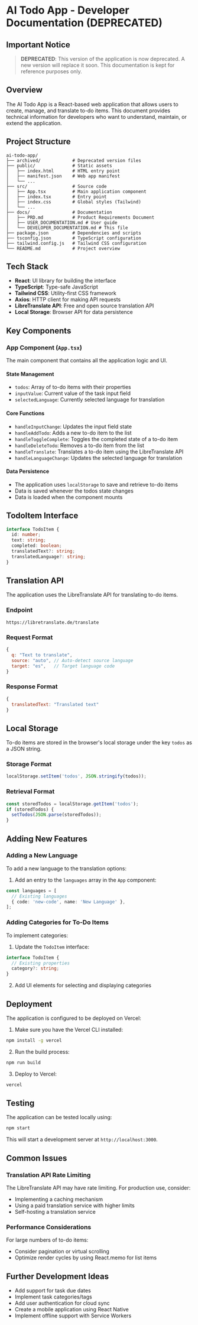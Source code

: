 # AI Todo App - Developer Documentation (DEPRECATED)

## Important Notice

> **DEPRECATED**: This version of the application is now deprecated. A new version will replace it soon. This documentation is kept for reference purposes only.

## Overview

The AI Todo App is a React-based web application that allows users to create, manage, and translate to-do items. This document provides technical information for developers who want to understand, maintain, or extend the application.

## Project Structure

```
ai-todo-app/
├── archived/            # Deprecated version files
├── public/              # Static assets
│   ├── index.html       # HTML entry point
│   ├── manifest.json    # Web app manifest
│   └── ...
├── src/                 # Source code
│   ├── App.tsx          # Main application component
│   ├── index.tsx        # Entry point
│   ├── index.css        # Global styles (Tailwind)
│   └── ...
├── docs/                # Documentation
│   ├── PRD.md           # Product Requirements Document
│   ├── USER_DOCUMENTATION.md # User guide
│   └── DEVELOPER_DOCUMENTATION.md # This file
├── package.json         # Dependencies and scripts
├── tsconfig.json        # TypeScript configuration
├── tailwind.config.js   # Tailwind CSS configuration
└── README.md            # Project overview
```

## Tech Stack

- **React**: UI library for building the interface
- **TypeScript**: Type-safe JavaScript
- **Tailwind CSS**: Utility-first CSS framework
- **Axios**: HTTP client for making API requests
- **LibreTranslate API**: Free and open source translation API
- **Local Storage**: Browser API for data persistence

## Key Components

### App Component (`App.tsx`)

The main component that contains all the application logic and UI.

#### State Management
- `todos`: Array of to-do items with their properties
- `inputValue`: Current value of the task input field
- `selectedLanguage`: Currently selected language for translation

#### Core Functions
- `handleInputChange`: Updates the input field state
- `handleAddTodo`: Adds a new to-do item to the list
- `handleToggleComplete`: Toggles the completed state of a to-do item
- `handleDeleteTodo`: Removes a to-do item from the list
- `handleTranslate`: Translates a to-do item using the LibreTranslate API
- `handleLanguageChange`: Updates the selected language for translation

#### Data Persistence
- The application uses `localStorage` to save and retrieve to-do items
- Data is saved whenever the todos state changes
- Data is loaded when the component mounts

## TodoItem Interface

```typescript
interface TodoItem {
  id: number;
  text: string;
  completed: boolean;
  translatedText?: string;
  translatedLanguage?: string;
}
```

## Translation API

The application uses the LibreTranslate API for translating to-do items.

### Endpoint
```
https://libretranslate.de/translate
```

### Request Format
```javascript
{
  q: "Text to translate",
  source: "auto", // Auto-detect source language
  target: "es",   // Target language code
}
```

### Response Format
```javascript
{
  translatedText: "Translated text"
}
```

## Local Storage

To-do items are stored in the browser's local storage under the key `todos` as a JSON string.

### Storage Format
```javascript
localStorage.setItem('todos', JSON.stringify(todos));
```

### Retrieval Format
```javascript
const storedTodos = localStorage.getItem('todos');
if (storedTodos) {
  setTodos(JSON.parse(storedTodos));
}
```

## Adding New Features

### Adding a New Language
To add a new language to the translation options:

1. Add an entry to the `languages` array in the `App` component:
```typescript
const languages = [
  // Existing languages
  { code: 'new-code', name: 'New Language' },
];
```

### Adding Categories for To-Do Items
To implement categories:

1. Update the `TodoItem` interface:
```typescript
interface TodoItem {
  // Existing properties
  category?: string;
}
```

2. Add UI elements for selecting and displaying categories

## Deployment

The application is configured to be deployed on Vercel:

1. Make sure you have the Vercel CLI installed:
```bash
npm install -g vercel
```

2. Run the build process:
```bash
npm run build
```

3. Deploy to Vercel:
```bash
vercel
```

## Testing

The application can be tested locally using:

```bash
npm start
```

This will start a development server at `http://localhost:3000`.

## Common Issues

### Translation API Rate Limiting
The LibreTranslate API may have rate limiting. For production use, consider:
- Implementing a caching mechanism
- Using a paid translation service with higher limits
- Self-hosting a translation service

### Performance Considerations
For large numbers of to-do items:
- Consider pagination or virtual scrolling
- Optimize render cycles by using React.memo for list items

## Further Development Ideas

- Add support for task due dates
- Implement task categories/tags
- Add user authentication for cloud sync
- Create a mobile application using React Native
- Implement offline support with Service Workers
